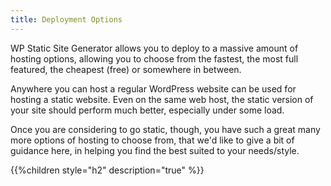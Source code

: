 ```yaml
---
title: Deployment Options
---
```


WP Static Site Generator allows you to deploy to a massive amount of hosting options, allowing you to choose from the fastest, the most full featured, the cheapest (free) or somewhere in between.

Anywhere you can host a regular WordPress website can be used for hosting a static website. Even on the same web host, the static version of your site should perform much better, especially under some load.

Once you are considering to go static, though, you have such a great many more options of hosting to choose from, that we'd like to give a bit of guidance here, in helping you find the best suited to your needs/style.


{{%children style="h2" description="true" %}}

